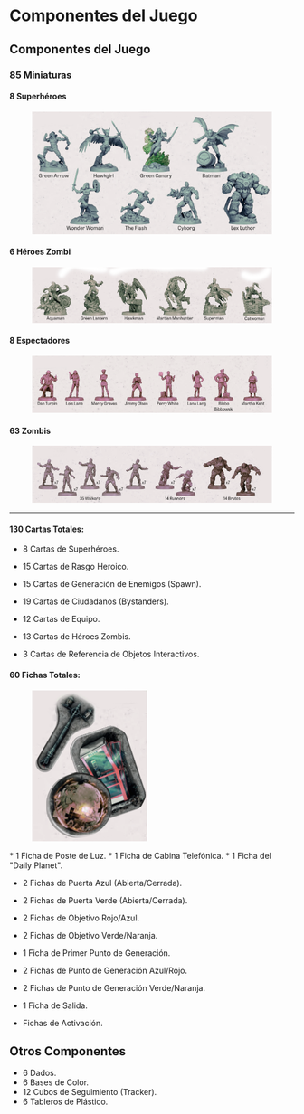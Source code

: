 # Componentes del Juego

## Componentes del Juego

### 85 Miniaturas

#### 8 Superhéroes

<figure><img src="../.gitbook/assets/Captura de pantalla 2024-10-02 103112.png" alt=""><figcaption></figcaption></figure>

#### 6 Héroes Zombi

<figure><img src="../.gitbook/assets/Captura de pantalla 2024-10-07 091306.png" alt=""><figcaption></figcaption></figure>

#### 8 Espectadores

<figure><img src="../.gitbook/assets/Captura de pantalla 2024-10-07 092546.png" alt=""><figcaption></figcaption></figure>

#### 63 Zombis

<figure><img src="../.gitbook/assets/Captura de pantalla 2024-10-07 092555.png" alt=""><figcaption></figcaption></figure>

***

#### **130 Cartas Totales**:



* 8 Cartas de Superhéroes.



* 15 Cartas de Rasgo Heroico.



* 15 Cartas de Generación de Enemigos (Spawn).



* 19 Cartas de Ciudadanos (Bystanders).



* 12 Cartas de Equipo.



* 13 Cartas de Héroes Zombis.



* 3 Cartas de Referencia de Objetos Interactivos.



#### **60 Fichas Totales**:

<p style="text-align: right;">
<figure><img src="../.gitbook/assets/Captura de pantalla 2024-10-07 095136 (7).png" style=" alt=""><figcaption></figcaption></figure>
</p>
* 1 Ficha de Poste de Luz.
* 1 Ficha de Cabina Telefónica.
* 1 Ficha del "Daily Planet".



* 2 Fichas de Puerta Azul (Abierta/Cerrada).
* 2 Fichas de Puerta Verde (Abierta/Cerrada).



* 2 Fichas de Objetivo Rojo/Azul.
* 2 Fichas de Objetivo Verde/Naranja.



* 1 Ficha de Primer Punto de Generación.
* 2 Fichas de Punto de Generación Azul/Rojo.
* 2 Fichas de Punto de Generación Verde/Naranja.
* 1 Ficha de Salida.
* Fichas de Activación.

## Otros Componentes

* 6 Dados.
* 6 Bases de Color.
* 12 Cubos de Seguimiento (Tracker).
* 6 Tableros de Plástico.
